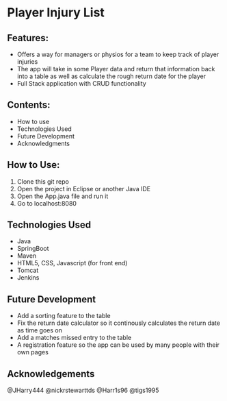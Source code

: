 # Player Injury List

## Features:
- Offers a way for managers or physios for a team to keep track of player injuries
- The app will take in some Player data and return that information back into a table as well as calculate the rough return date for the player
- Full Stack application with CRUD functionality

## Contents:
- How to use
- Technologies Used
- Future Development
- Acknowledgments

## How to Use:
1. Clone this git repo
2. Open the project in Eclipse or another Java IDE
3. Open the App.java file and run it
4. Go to localhost:8080

## Technologies Used
- Java
- SpringBoot
- Maven
- HTML5, CSS, Javascript (for front end)
- Tomcat
- Jenkins

## Future Development
- Add a sorting feature to the table
- Fix the return date calculator so it continously calculates the return date as time goes on
- Add a matches missed entry to the table
- A registration feature so the app can be used by many people with their own pages

## Acknowledgements
@JHarry444
@nickrstewarttds
@Harr1s96
@tigs1995 

